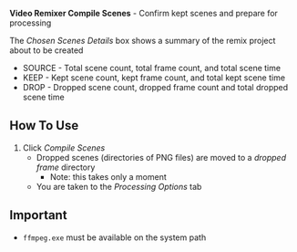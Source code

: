 **Video Remixer Compile Scenes** - Confirm kept scenes and prepare for processing

The _Chosen Scenes Details_ box shows a summary of the remix project about to be created
- SOURCE - Total scene count, total frame count, and total scene time
- KEEP - Kept scene count, kept frame count, and total kept scene time
- DROP - Dropped scene count, dropped frame count and total dropped scene time

## How To Use
1. Click _Compile Scenes_
    - Dropped scenes (directories of PNG files) are moved to a _dropped frame_ directory
        - Note: this takes only a moment
    - You are taken to the _Processing Options_ tab

## Important
- `ffmpeg.exe` must be available on the system path
